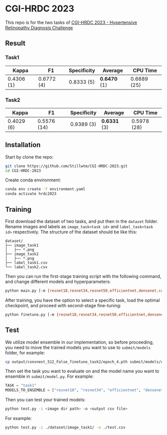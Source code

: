 # CGI-HRDC 2023

This repo is for the two tasks of [CGI-HRDC 2023 - Hypertensive Retinopathy Diagnosis Challenge](https://codalab.lisn.upsaclay.fr/competitions/11877#learn_the_details-terms_and_conditions)

## Result

### Task1
| Kappa      | F1         | Specificity | Average    | CPU Time    |
|------------|------------|-------------|------------|-------------|
| 0.4306 (1) | 0.6772 (4) | 0.8333 (5)  | **0.6470** (1) | 0.6889 (25) |

### Task2
| Kappa      | F1         | Specificity | Average    | CPU Time    |
|------------|------------|-------------|------------|-------------|
| 0.4029 (6) | 0.5576 (14) | 0.9389 (3)  | **0.6331** (3) | 0.5978 (28) |

## Installation

Start by clone the repo:

```bash
git clone https://github.com/Stillwtm/CGI-HRDC-2023.git
cd CGI-HRDC-2023
```
Create conda environment:

```bash
conda env create -f environment.yaml
conda activate hrdc2023
```

## Training

First download the dataset of two tasks, and put then in the `dataset` folder. Rename images and labels as `image_task<task id>` and `label_task<task id>` respectively. The structure of the dataset should be like this:

```
dataset/
├── image_task1
│   ├── *.png
├── image_task2
│   ├── *.png
├── label_task1.csv
└── label_task2.csv
```

Then you can run the first-stage training script with the following command, and change different models and hyperparameters:

```bash
python main.py [-m {resnet18,resnet34,resnet50,efficientnet,densenet,convnext,vit}] [-s IMG_SIZE] [-b BATCH_SIZE] [-f]
```

After training, you have the option to select a specific task, load the optimal checkpoint, and proceed with second-stage fine-tuning:

```bash
python finetune.py [-m {resnet18,resnet34,resnet50,efficientnet,densenet,convnext,vit}] [-s IMG_SIZE] [-b BATCH_SIZE] [-f] [-p MODEL_PATH] [-t {task1,task2}]
```

## Test

We utilize model ensemble in our implementation, so before proceeding, you need to move the trained models you want to use to `submit/models` folder, for example:

```bash
cp output/convnext_512_False_finetune_task2/epoch_4.pth submit/models/convnext.pth
```

Then set the task you want to evaluate on and the model name you want to ensemble in `submit/model.py`. For example:

```python
TASK = "task1"
MODELS_TO_ENSEMBLE = ["resnet18", "resnet34", "efficientnet", "densenet", "convnext"]
```

Then you can test your trained models:

```bash
python test.py -i <image dir path> -o <output csv file>
```

For example:

```bash
python test.py -i ./dataset/image_task1/ -o ./test.csv
```
